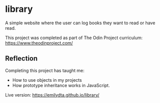 # library

A simple website where the user can log books they want to read or have read.

This project was completed as part of The Odin Project curriculum: https://www.theodinproject.com/

<h2>Reflection</h2>

Completing this project has taught me:

  - How to use objects in my projects
  - How prototype inheritance works in JavaScript.
  

Live version: https://emilydta.github.io/library/
